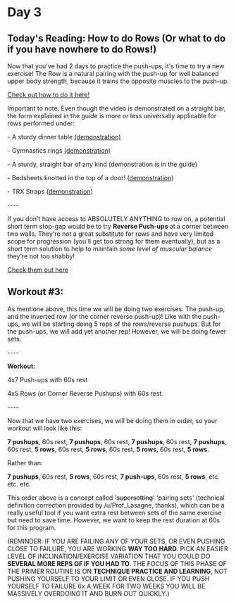 # Day 3

## Today's Reading: How to do Rows (Or what to do if you have nowhere to do Rows!)

Now that you've had 2 days to practice the push-ups, it's time to try a new exercise! The Row is a natural pairing with the push-up for well balanced upper body strength, because it trains the opposite muscles to the push-up.

[Check out how to do it here!](https://www.nick-e.com/row/)

Important to note: Even though the video is demonstrated on a straight bar, the form explained in the guide is more or less universally applicable for rows performed under:

\- A sturdy dinner table [(demonstration)](https://www.youtube.com/watch?v=iH18IrHexlo)

\- Gymnastics rings [(demonstration)](https://www.youtube.com/watch?v=sEAOZc77wk8)

\- A sturdy, straight bar of any kind (demonstration is in the guide)

\- Bedsheets knotted in the top of a door! ([demonstration](https://www.youtube.com/watch?v=EcmKlDW_p7E))

\- TRX Straps ([demonstration](https://www.youtube.com/watch?v=lBxgQ2FEiH8))

\----

If you don't have access to ABSOLUTELY ANYTHING to row on, a potential short term stop-gap would be to try **Reverse Push-ups** at a corner between two walls. They're not a great substitute for rows and have very limited scope for progression (you'll get too strong for them eventually), but as a short term solution to help to maintain *some level of muscular balance* they're not too shabby!

[Check them out here](https://www.nick-e.com/reverse-push-ups/)

## Workout #3:

As mentione above, this time we will be doing two exercises. The push-up, and the inverted row (or the corner reverse push-up)! Like with the push-ups, we will be starting doing 5 reps of the rows/reverse pushups. But for the push-ups, we will add yet another rep! However, we will be doing fewer sets.

\----

**Workout:**

4x7 Push-ups with 60s rest

4x5 Rows (or Corner Reverse Pushups) with 60s rest.

\----

Now that we have two exercises, we will be doing them in order, so your workout will look like this:

**7 pushups**, 60s rest, **7 pushups**, 60s rest, **7 pushups**, 60s rest, **7 pushups**, 60s rest, **5 rows**, 60s rest, **5 rows**, 60s rest, **5 rows**, 60s rest, **5 rows**.

Rather than:

**7 pushups**, 60s rest, **5 rows**, 60s rest, **7 push-ups**, 60s rest, **5 rows**, etc. etc. etc.

This order above is a concept called ~~'supersetting'~~ 'pairing sets' (technical definition correction provided by /u/Prof_Lasagne, thanks), which can be a really useful tool if you want extra rest between sets of the same exercise but need to save time. However, we want to keep the rest duration at 60s for this program.

(REMINDER: IF YOU ARE FAILING ANY OF YOUR SETS, OR EVEN PUSHING CLOSE TO FAILURE, YOU ARE WORKING **WAY TOO HARD**. PICK AN EASIER LEVEL OF INCLINATION/EXERCISE VARIATION THAT YOU COULD DO **SEVERAL MORE REPS OF IF YOU HAD TO**. THE FOCUS OF THIS PHASE OF THE PRIMER ROUTINE IS ON **TECHNIQUE PRACTICE AND LEARNING**, NOT PUSHING YOURSELF TO YOUR LIMIT OR EVEN CLOSE. IF YOU PUSH YOURSELF TO FAILURE 6x A WEEK FOR TWO WEEKS YOU WILL BE MASSIVELY OVERDOING IT AND BURN OUT QUICKLY.)